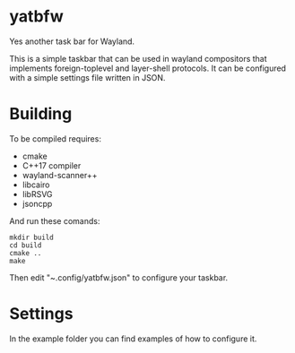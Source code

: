 # yatbfw

Yes another task bar for Wayland.

This is a simple taskbar that can be used in wayland compositors that implements foreign-toplevel and layer-shell protocols. It can be configured with a simple settings file written in JSON.

# Building

To be compiled requires:

- cmake
- C++17 compiler
- wayland-scanner++
- libcairo
- libRSVG
- jsoncpp

And run these comands:
```
mkdir build
cd build
cmake ..
make
```

Then edit "~.config/yatbfw.json" to configure your taskbar.

# Settings

In the example folder you can find examples of how to configure it.
